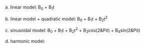 

a. linear model: B<sub>0</sub> + B<sub>1</sub>t

b. linear model + quadratic model: B<sub>0</sub> + B<sub>1</sub>t + B<sub>2</sub>t<sup>2</sup>

c. sinusoidal model: B<sub>0</sub> + B<sub>1</sub>t + B<sub>2</sub>t<sup>2</sup> + B<sub>3</sub>cos(2&Pit) + B<sub>4</sub>sin(2&Pit)

d. harmonic model:
